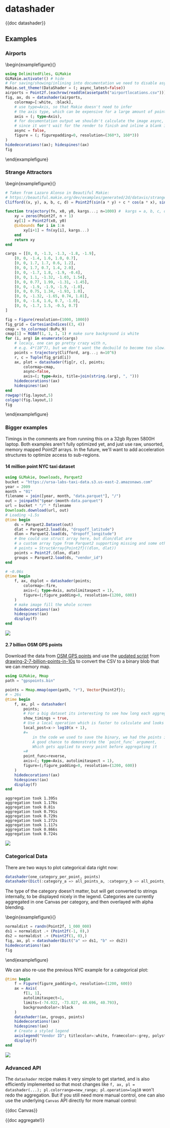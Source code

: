 # datashader

{{doc datashader}}

## Examples

### Airports

\begin{examplefigure}{}
```julia
using DelimitedFiles, GLMakie
GLMakie.activate!() # hide
# For saving/showing/inlining into documentation we need to disable async calculation.
Makie.set_theme!(DataShader = (; async_latest=false))
airports = Point2f.(eachrow(readdlm(assetpath("airportlocations.csv"))))
fig, ax, ds = datashader(airports,
    colormap=[:white, :black],
    # use type=Axis, so that Makie doesn't need to infer
    # the axis type, which can be expensive for a large amount of points
    axis = (; type=Axis),
    # for documentation output we shouldn't calculate the image async,
    # since it won't wait for the render to finish and inline a blank image
    async = false,
    figure = (; figurepadding=0, resolution=(360*3, 160*3))
)
hidedecorations!(ax); hidespines!(ax)
fig
```
\end{examplefigure}

### Strange Attractors

\begin{examplefigure}{}
```julia
# Taken from Lazaro Alonso in Beautiful Makie:
# https://beautiful.makie.org/dev/examples/generated/2d/datavis/strange_attractors/?h=cliffo#trajectory
Clifford((x, y), a, b, c, d) = Point2f(sin(a * y) + c * cos(a * x), sin(b * x) + d * cos(b * y))

function trajectory(fn, x0, y0, kargs...; n=1000) #  kargs = a, b, c, d
    xy = zeros(Point2f, n + 1)
    xy[1] = Point2f(x0, y0)
    @inbounds for i in 1:n
        xy[i+1] = fn(xy[i], kargs...)
    end
    return xy
end

cargs = [[0, 0, -1.3, -1.3, -1.8, -1.9],
    [0, 0, -1.4, 1.6, 1.0, 0.7],
    [0, 0, 1.7, 1.7, 0.6, 1.2],
    [0, 0, 1.7, 0.7, 1.4, 2.0],
    [0, 0, -1.7, 1.8, -1.9, -0.4],
    [0, 0, 1.1, -1.32, -1.03, 1.54],
    [0, 0, 0.77, 1.99, -1.31, -1.45],
    [0, 0, -1.9, -1.9, -1.9, -1.0],
    [0, 0, 0.75, 1.34, -1.93, 1.0],
    [0, 0, -1.32, -1.65, 0.74, 1.81],
    [0, 0, -1.6, 1.6, 0.7, -1.0],
    [0, 0, -1.7, 1.5, -0.5, 0.7]
]

fig = Figure(resolution=(1000, 1000))
fig_grid = CartesianIndices((3, 4))
cmap = to_colormap(:BuPu_9)
cmap[1] = RGBAf(1, 1, 1, 1) # make sure background is white
for (i, arg) in enumerate(cargs)
    # localy, one can go pretty crazy with n,
    # e.g. 4*(10^7), but we don't want the docbuild to become too slow.
    points = trajectory(Clifford, arg...; n=10^6)
    r, c = Tuple(fig_grid[i])
    ax, plot = datashader(fig[r, c], points;
        colormap=cmap,
        async=false,
        axis=(; type=Axis, title=join(string.(arg), ", ")))
    hidedecorations!(ax)
    hidespines!(ax)
end
rowgap!(fig.layout,5)
colgap!(fig.layout,1)
fig
```
\end{examplefigure}

### Bigger examples

Timings in the comments are from running this on a 32gb Ryzen 5800H laptop.
Both examples aren't fully optimized yet, and just use raw, unsorted, memory mapped Point2f arrays.
In the future, we'll want to add acceleration structures to optimize access to sub-regions.

#### 14 million point NYC taxi dataset

```julia
using GLMakie, Downloads, Parquet2
bucket = "https://ursa-labs-taxi-data.s3.us-east-2.amazonaws.com"
year = 2009
month = "01"
filename = join([year, month, "data.parquet"], "/")
out = joinpath("$year-$month-data.parquet")
url = bucket * "/" * filename
Downloads.download(url, out)
# Loading ~1.5s
@time begin
    ds = Parquet2.Dataset(out)
    dlat = Parquet2.load(ds, "dropoff_latitude")
    dlon = Parquet2.load(ds, "dropoff_longitude")
    # One could use struct array here, but dlon/dlat are
    # a custom array type from Parquet2 supporting missing and some other things, which slows the whole thing down.
    # points = StructArray{Point2f}((dlon, dlat))
    points = Point2f.(dlon, dlat)
    groups = Parquet2.load(ds, "vendor_id")
end

# ~0.06s
@time begin
    f, ax, dsplot = datashader(points;
        colormap=:fire,
        axis=(; type=Axis, autolimitaspect = 1),
        figure=(;figure_padding=0, resolution=(1200, 600))
    )
    # make image fill the whole screen
    hidedecorations!(ax)
    hidespines!(ax)
    display(f)
end
```
![](/assets/datashader-14million.gif)

#### 2.7 billion OSM GPS points

Download the data from [OSM GPS points](https://planet.osm.org/gps/simple-gps-points-120604.csv.xz)
and use the [updated script](https://gist.github.com/SimonDanisch/69788fce47c13020d9ae9dbe08546f89#file-datashader-2-7-billion-points-jl) from [drawing-2-7-billion-points-in-10s](https://medium.com/hackernoon/drawing-2-7-billion-points-in-10s-ecc8c85ca8fa) to convert the CSV to a binary blob that we can memory map.

```julia
using GLMakie, Mmap
path = "gpspoints.bin"

points = Mmap.mmap(open(path, "r"), Vector{Point2f});
# ~ 26s
@time begin
    f, ax, pl = datashader(
        points;
        # For a big dataset its interesting to see how long each aggregation takes
        show_timings = true,
        # Use a local operation which is faster to calculate and looks good!
        local_post=x-> log10(x + 1),
        #=
            in the code we used to save the binary, we had the points in the wrong order.
            A good chance to demonstrate the `point_func` argument,
            Which gets applied to every point before aggregating it
        =#
        point_func=reverse,
        axis=(; type=Axis, autolimitaspect = 1),
        figure=(;figure_padding=0, resolution=(1200, 600))
    )
    hidedecorations!(ax)
    hidespines!(ax)
    display(f)
end
```
```
aggregation took 1.395s
aggregation took 1.176s
aggregation took 0.81s
aggregation took 0.791s
aggregation took 0.729s
aggregation took 1.272s
aggregation took 1.117s
aggregation took 0.866s
aggregation took 0.724s
```
![](/assets/datashader_2-7_billion.gif)

### Categorical Data

There are two ways to plot categorical data right now:
```julia
datashader(one_category_per_point, points)
datashader(Dict(:category_a => all_points_a, :category_b => all_points_b))
```

The type of the category doesn't matter, but will get converted to strings internally, to be displayed nicely in the legend.
Categories are currently aggregated in one Canvas per category, and then overlayed with alpha blending.

\begin{examplefigure}{}
```julia
normaldist = randn(Point2f, 1_000_000)
ds1 = normaldist .+ (Point2f(-1, 0),)
ds2 = normaldist .+ (Point2f(1, 0),)
fig, ax, pl = datashader(Dict("a" => ds1, "b" => ds2))
hidedecorations!(ax)
fig
```
\end{examplefigure}

We can also re-use the previous NYC example for a categorical plot:
```julia
@time begin
    f = Figure(figure_padding=0, resolution=(1200, 600))
    ax = Axis(
        f[1, 1],
        autolimitaspect=1,
        limits=(-74.022, -73.827, 40.696, 40.793),
        backgroundcolor=:black
    )
    datashader!(ax, groups, points)
    hidedecorations!(ax)
    hidespines!(ax)
    # Create a styled legend
    axislegend("Vendor ID"; titlecolor=:white, framecolor=:grey, polystrokewidth=2, polystrokecolor=(:white, 0.5), rowgap=10, bgcolor=:black, labelcolor=:white)
    display(f)
end
```
![](/assets/nyc-per-vendor.png)

### Advanced API

The `datashader` recipe makes it very simple to get started, and is also efficiently implemented so that most changes like `f, ax, pl = datashader(...); pl.colorrange=new_range; pl.operation=log10` won't redo the aggregation.
But if you still need more manual control, one can also use the underlying `Canvas` API directly for more manual control:

{{doc Canvas}}

{{doc aggregate!}}
